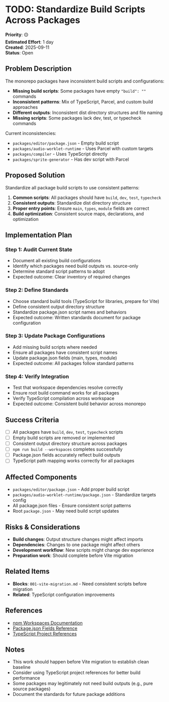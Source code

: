 # TODO: Standardize Build Scripts Across Packages

**Priority**: 🟡  
**Estimated Effort**: 1 day  
**Created**: 2025-09-11  
**Status**: Open  

## Problem Description

The monorepo packages have inconsistent build scripts and configurations:

- **Missing build scripts**: Some packages have empty `"build": ""` commands
- **Inconsistent patterns**: Mix of TypeScript, Parcel, and custom build approaches
- **Different outputs**: Inconsistent dist directory structures and file naming
- **Missing scripts**: Some packages lack dev, test, or typecheck commands

Current inconsistencies:
- `packages/editor/package.json` - Empty build script
- `packages/audio-worklet-runtime` - Uses Parcel with custom targets
- `packages/compiler` - Uses TypeScript directly
- `packages/sprite-generator` - Has dev script with Parcel

## Proposed Solution

Standardize all package build scripts to use consistent patterns:

1. **Common scripts**: All packages should have `build`, `dev`, `test`, `typecheck`
2. **Consistent outputs**: Standardize dist directory structure
3. **Proper entry points**: Ensure `main`, `types`, `module` fields are correct
4. **Build optimization**: Consistent source maps, declarations, and optimization

## Implementation Plan

### Step 1: Audit Current State
- Document all existing build configurations
- Identify which packages need build outputs vs. source-only
- Determine standard script patterns to adopt
- Expected outcome: Clear inventory of required changes

### Step 2: Define Standards
- Choose standard build tools (TypeScript for libraries, prepare for Vite)
- Define consistent output directory structure
- Standardize package.json script names and behaviors
- Expected outcome: Written standards document for package configuration

### Step 3: Update Package Configurations
- Add missing build scripts where needed
- Ensure all packages have consistent script names
- Update package.json fields (main, types, module)
- Expected outcome: All packages follow standard patterns

### Step 4: Verify Integration
- Test that workspace dependencies resolve correctly
- Ensure root build command works for all packages
- Verify TypeScript compilation across workspace
- Expected outcome: Consistent build behavior across monorepo

## Success Criteria

- [ ] All packages have `build`, `dev`, `test`, `typecheck` scripts
- [ ] Empty build scripts are removed or implemented
- [ ] Consistent output directory structure across packages
- [ ] `npm run build --workspaces` completes successfully
- [ ] Package.json fields accurately reflect build outputs
- [ ] TypeScript path mapping works correctly for all packages

## Affected Components

- `packages/editor/package.json` - Add proper build script
- `packages/audio-worklet-runtime/package.json` - Standardize targets config
- All package.json files - Ensure consistent script patterns
- Root `package.json` - May need build script updates

## Risks & Considerations

- **Build changes**: Output structure changes might affect imports
- **Dependencies**: Changes to one package might affect others
- **Development workflow**: New scripts might change dev experience
- **Preparation work**: Should complete before Vite migration

## Related Items

- **Blocks**: `001-vite-migration.md` - Need consistent scripts before migration
- **Related**: TypeScript configuration improvements

## References

- [npm Workspaces Documentation](https://docs.npmjs.com/cli/v7/using-npm/workspaces)
- [Package.json Fields Reference](https://docs.npmjs.com/cli/v10/configuring-npm/package-json)
- [TypeScript Project References](https://www.typescriptlang.org/docs/handbook/project-references.html)

## Notes

- This work should happen before Vite migration to establish clean baseline
- Consider using TypeScript project references for better build performance
- Some packages may legitimately not need build outputs (e.g., pure source packages)
- Document the standards for future package additions 